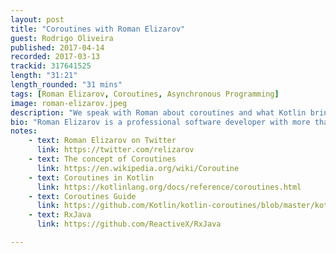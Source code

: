 ```yaml
---
layout: post
title: "Coroutines with Roman Elizarov"
guest: Rodrigo Oliveira
published: 2017-04-14
recorded: 2017-03-13
trackid: 317641525
length: "31:21"
length_rounded: "31 mins"
tags: [Roman Elizarov, Coroutines, Asynchronous Programming]
image: roman-elizarov.jpeg
description: "We speak with Roman about coroutines and what Kotlin brings to the table when it comes to asynchronous programming, how it's implemented in Kotlin, the differences between coroutines and RxJava, Callbacks and other asynchronous programming models, and were it all this fits in when it comes to concurrent programming."
bio: "Roman Elizarov is a professional software developer with more than 16 years of experience. He had started his career at Devexperts, where he designed and developed high-performance trading software for leading brokerage firms and market data delivery services that routinely handle millions of events per second. He is an expert in Java and JVM, particularly in real-time data processing, algorithms and performance optimizations for modern architectures. Roman currently works on Kotlin language at JetBrains. Having worked on very large systems compromising many modules written in different languages, he has a dream of a single language that can be used to write all parts of a very large distributed system, to share and reuse data models and algorithms without friction. Kotlin with JVM and JS backends and upcoming native compiler is the ideal candidate to realize this dream. In 2000 Roman had graduated from St. Petersburg ITMO. He now teaches a course on concurrent and distributed programming in ITMO. During his undergraduate study he participated at ACM International Collegiate Programming Contest (ICPC). Since 1997 and until now Roman serves as a Chief Judge of Northeastern European Regional Programming Contest (NEERC) of ACM ICPC."
notes: 
    - text: Roman Elizarov on Twitter
      link: https://twitter.com/relizarov
    - text: The concept of Coroutines
      link: https://en.wikipedia.org/wiki/Coroutine
    - text: Coroutines in Kotlin
      link: https://kotlinlang.org/docs/reference/coroutines.html
    - text: Coroutines Guide
      link: https://github.com/Kotlin/kotlin-coroutines/blob/master/kotlin-coroutines-informal.md
    - text: RxJava
      link: https://github.com/ReactiveX/RxJava

---
```

